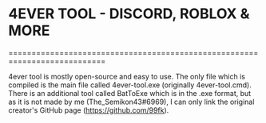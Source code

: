 # 4EVER TOOL - DISCORD, ROBLOX & MORE

===========================================================================

4ever tool is mostly open-source and easy to use. The only file which is compiled is the main file called 4ever-tool.exe (originally 4ever-tool.cmd). There is an additional tool called BatToExe which is in the .exe format, but as it is not made by me (The_Semikon43#6969), I can only link the original creator's GitHub page (https://github.com/99fk).
